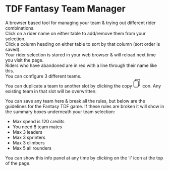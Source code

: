 # TDF Fantasy Team Manager
A browser based tool for managing your team &amp; trying out different rider combinations.  
Click on a rider name on either table to add/remove them from your selection.  
Click a column heading on either table to sort by that column (sort order is saved).  
Your rider selection is stored in your web browser &amp; will reload next time you visit the page.  
Riders who have abandoned are in red with a line through their name <span class="infoAbandon">like this</span>.  
You can configure 3 different teams.  
You can duplicate a team to another slot by clicking the copy <img src="images/icon-copy-50px.png" alt="Copy team slot" width="22"> icon. Any existing team in that slot will be overwritten. 

You can save any team here &amp; break all the rules, but below are the guidelines for the Fantasy TDF game. If these rules are broken it will show in the summary boxes underneath your team selection:</p>

- Max spend is 120 credits
- You need 8 team mates
- Max 3 leaders
- Max 3 sprinters
- Max 3 climbers
- Max 5 all rounders

You can show this info panel at any time by clicking on the 'i' icon at the top of the page.